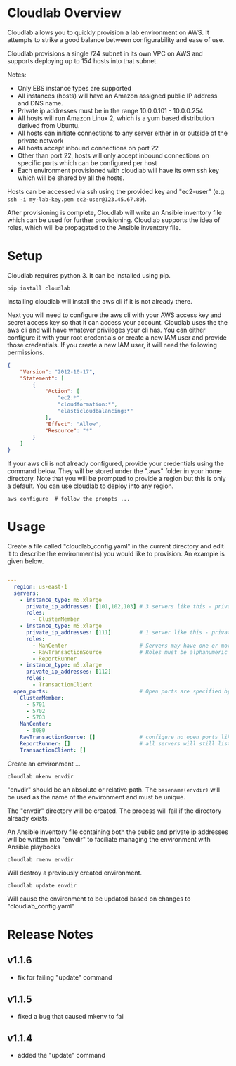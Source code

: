 # Cloudlab Overview

Cloudlab allows you to quickly provision a lab environment on AWS.  It attempts to strike a good balance between 
configurability and ease of use.

Cloudlab provisions a single /24 subnet in its own VPC on AWS and supports deploying up to 154 hosts into that subnet.

Notes:
- Only EBS instance types are supported
- All instances (hosts) will have an Amazon assigned public IP address and DNS name.
- Private ip addresses must be in the range 10.0.0.101 - 10.0.0.254  
- All hosts will run Amazon Linux 2, which is a yum based distribution derived from Ubuntu.
- All hosts can initiate connections to any server either in or outside of the private network
- All hosts accept inbound connections on port 22
- Other than port 22, hosts will only accept inbound connections on specific ports which can be configured per host
- Each environment provisioned with cloudlab will have its own ssh key which will be shared by all the hosts.


Hosts can be accessed via ssh using the provided key and "ec2-user"
(e.g.  `ssh -i my-lab-key.pem ec2-user@123.45.67.89`).


After provisioning is complete, Cloudlab will write an Ansible inventory file which can be used for further provisioning.
Cloudlab supports the idea of roles, which will be propagated to the Ansible inventory file.

# Setup

Cloudlab requires python 3.  It can be installed using pip.

```
pip install cloudlab
```

Installing cloudlab will install the aws cli if it is not already there.

Next you will need to configure the aws cli with your AWS access key and
secret access key so that it can access your account.  Cloudlab uses the
the aws cli and will have whatever privileges your cli has.  You can either
configure it with your root credentials or create a new IAM user and provide
those credentials.  If you create a new IAM user, it will need the following
permissions.

```json
{
    "Version": "2012-10-17",
    "Statement": [
        {
            "Action": [
                "ec2:*",
                "cloudformation:*",
                "elasticloudbalancing:*"
            ],
            "Effect": "Allow",
            "Resource": "*"
        }
    ]
}
```

If your aws cli is not already configured, provide your credentials using the
command below.  They will be stored under the ".aws" folder in your home
directory.  Note that you will be prompted to provide a region but this is
only a default.  You can use cloudlab to deploy into any region.

```
aws configure  # follow the prompts ...
```
# Usage

Create a file called "cloudlab_config.yaml" in the current directory and edit it to describe the environment(s) you 
would like to provision.  An example is given below.

```yaml

---
  region: us-east-1
  servers:
    - instance_type: m5.xlarge
      private_ip_addresses: [101,102,103] # 3 servers like this - private IPs will be 10.0.0.101,102,103
      roles:
        - ClusterMember
    - instance_type: m5.xlarge
      private_ip_addresses: [111]         # 1 server like this - private IP will be 10.0.0.111
      roles:
        - ManCenter                       # Servers may have one or more roles
        - RawTransactionSource            # Roles must be alphanumeric - no underscores or hyphens 
        - ReportRunner
    - instance_type: m5.xlarge
      private_ip_addresses: [112]  
      roles:
        - TransactionClient
  open_ports:                             # Open ports are specified by role
    ClusterMember:
      - 5701
      - 5702
      - 5703
    ManCenter:
      - 8080
    RawTransactionSource: []              # configure no open ports like this
    ReportRunner: []                      # all servers will still listen on port 22 for SSH connections
    TransactionClient: []
```

Create an environment ...

```
cloudlab mkenv envdir
```

"envdir" should be an absolute or relative path.  The `basename(envdir)` will be used as the name of the environment 
and must be unique. 

The "envdir" directory will be created.  The process will fail if the directory already exists.

An Ansible inventory file containing both the public and private ip addresses will be written into 
"envdir" to faciliate managing the environment with  Ansible playbooks

```
cloudlab rmenv envdir
```

Will destroy a previously created environment.

```
cloudlab update envdir

```

Will cause the environment to be updated based on changes to "cloudlab_config.yaml"

# Release Notes

## v1.1.6

- fix for failing "update" command

## v1.1.5

- fixed a bug that caused mkenv to fail
 
## v1.1.4

- added the "update" command


